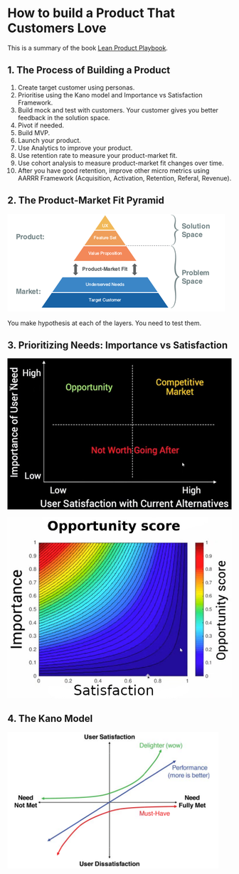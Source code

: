 <!-- numbers -->

# How to build a Product That Customers Love

This is a summary of the book [Lean Product Playbook](https://www.amazon.com/Lean-Product-Playbook-Innovate-Products/dp/1118960874).

## 1. The Process of Building a Product
1. Create target customer using personas.
1. Prioritise using  the Kano model and Importance vs Satisfaction Framework.
1. Build mock and test with customers. Your customer gives you better feedback in the solution space.
1. Pivot if needed.
1. Build MVP.
1. Launch your product.
1. Use Analytics to improve your product.
1. Use retention rate to measure your product-market fit.
1. Use cohort analysis to measure product-market fit changes over time.
1. After you have good retention, improve other micro metrics using AARRR Framework (Acquisition, Activation, Retention, Referal, Revenue).

## 2. The Product-Market Fit Pyramid
![product market fit](product-market-fit.png)

You make hypothesis at each of the layers. You need to test them.

## 3. Prioritizing Needs: Importance vs Satisfaction
![prioritize needs](prioritize-needs.jpeg)

![heatmap](heatmap.jpeg)

## 4. The Kano Model
![kano](kano.png)

